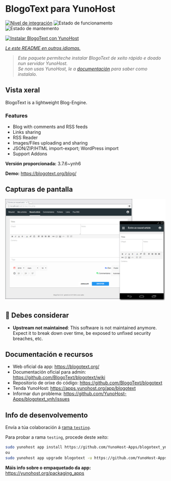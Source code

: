 <!--
NOTA: Este README foi creado automáticamente por <https://github.com/YunoHost/apps/tree/master/tools/readme_generator>
NON debe editarse manualmente.
-->

# BlogoText para YunoHost

[![Nivel de integración](https://dash.yunohost.org/integration/blogotext.svg)](https://dash.yunohost.org/appci/app/blogotext) ![Estado de funcionamento](https://ci-apps.yunohost.org/ci/badges/blogotext.status.svg) ![Estado de mantemento](https://ci-apps.yunohost.org/ci/badges/blogotext.maintain.svg)

[![Instalar BlogoText con YunoHost](https://install-app.yunohost.org/install-with-yunohost.svg)](https://install-app.yunohost.org/?app=blogotext)

*[Le este README en outros idiomas.](./ALL_README.md)*

> *Este paquete permíteche instalar BlogoText de xeito rápido e doado nun servidor YunoHost.*  
> *Se non usas YunoHost, le a [documentación](https://yunohost.org/install) para saber como instalalo.*

## Vista xeral

BlogoText is a lightweight Blog-Engine.

### Features

- Blog with comments and RSS feeds
- Links sharing
- RSS Reader
- Images/Files uploading and sharing
- JSON/ZIP/HTML import-export; WordPress import
- Support Addons


**Versión proporcionada:** 3.7.6~ynh6

**Demo:** <https://blogotext.org/blog/>

## Capturas de pantalla

![Captura de pantalla de BlogoText](./doc/screenshots/preview.png)

## :red_circle: Debes considerar

- **Upstream not maintained**: This software is not maintained anymore. Expect it to break down over time, be exposed to unfixed security breaches, etc.

## Documentación e recursos

- Web oficial da app: <https://blogotext.org/>
- Documentación oficial para admin: <https://github.com/BlogoText/blogotext/wiki>
- Repositorio de orixe do código: <https://github.com/BlogoText/blogotext>
- Tenda YunoHost: <https://apps.yunohost.org/app/blogotext>
- Informar dun problema: <https://github.com/YunoHost-Apps/blogotext_ynh/issues>

## Info de desenvolvemento

Envía a túa colaboración á [rama `testing`](https://github.com/YunoHost-Apps/blogotext_ynh/tree/testing).

Para probar a rama `testing`, procede deste xeito:

```bash
sudo yunohost app install https://github.com/YunoHost-Apps/blogotext_ynh/tree/testing --debug
ou
sudo yunohost app upgrade blogotext -u https://github.com/YunoHost-Apps/blogotext_ynh/tree/testing --debug
```

**Máis info sobre o empaquetado da app:** <https://yunohost.org/packaging_apps>
